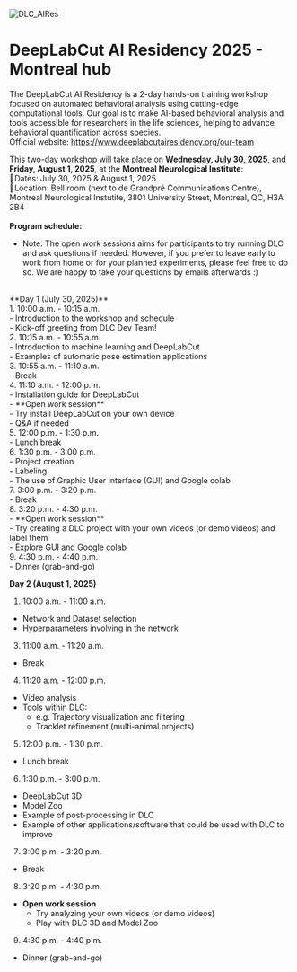 ![DLC_AIRes](https://github.com/user-attachments/assets/222a0b4b-6b7a-4204-a519-526680043124)

# DeepLabCut AI Residency 2025 - Montreal hub
The DeepLabCut AI Residency is a 2-day hands-on training workshop focused on automated behavioral analysis using cutting-edge computational tools. Our goal is to make AI-based behavioral analysis and tools accessible for researchers in the life sciences, helping to advance behavioral quantification across species.<br />
Official website: https://www.deeplabcutairesidency.org/our-team 
<br />

This two-day workshop will take place on **Wednesday, July 30, 2025**, and **Friday, August 1, 2025**, at the **Montreal Neurological Institute**:<br />
📅Dates: July 30, 2025 & August 1, 2025<br />
📍Location: Bell room (next to de Grandpré Communications Centre), Montreal Neurological Instutite, 3801 University Street, Montreal, QC, H3A 2B4
<br />
<br />
**Program schedule:**<br />
* Note: The open work sessions aims for participants to try running DLC and ask questions if needed. However, if you prefer to leave early to work from home or for your planned experiments, please feel free to do so. We are happy to take your questions by emails afterwards :) <br />
<br />
**Day 1 (July 30, 2025)** <br />
1. 10:00 a.m. - 10:15 a.m.<br />
  - Introduction to the workshop and schedule<br />
  - Kick-off greeting from DLC Dev Team!<br />
2. 10:15 a.m. - 10:55 a.m. <br />
  - Introduction to machine learning and DeepLabCut <br />
  - Examples of automatic pose estimation applications <br />
3. 10:55 a.m. - 11:10 a.m. <br />
  - Break <br />
4. 11:10 a.m. - 12:00 p.m. <br />
  - Installation guide for DeepLabCut <br />
  - **Open work session** <br />
    - Try install DeepLabCut on your own device<br />
    - Q&A if needed<br />
5. 12:00 p.m. - 1:30 p.m. <br />
  - Lunch break <br />
6. 1:30 p.m. - 3:00 p.m. <br />
  - Project creation <br />
  - Labeling <br />
  - The use of Graphic User Interface (GUI) and Google colab <br />
7. 3:00 p.m. - 3:20 p.m. <br />
  - Break <br />
8. 3:20 p.m. - 4:30 p.m. <br />
  - **Open work session** <br />
    - Try creating a DLC project with your own videos (or demo videos) and label them <br />
    - Explore GUI and Google colab <br />
9. 4:30 p.m. - 4:40 p.m. <br />
  - Dinner (grab-and-go) <br />


**Day 2 (August 1, 2025)** <br />
1. 10:00 a.m. - 11:00 a.m.<br />
  - Network and Dataset selection <br />
  - Hyperparameters involving in the network <br />
3. 11:00 a.m. - 11:20 a.m. <br />
  - Break <br />
4. 11:20 a.m. - 12:00 p.m. <br />
  - Video analysis <br />
  - Tools within DLC: <br />
    - e.g. Trajectory visualization and filtering <br />
    - Tracklet refinement (multi-animal projects) <br />
5. 12:00 p.m. - 1:30 p.m. <br />
  - Lunch break <br />
6. 1:30 p.m. - 3:00 p.m. <br />
  - DeepLabCut 3D <br />
  - Model Zoo <br />
  - Example of post-processing in DLC <br />
  - Example of other applications/software that could be used with DLC to improve <br />
7. 3:00 p.m. - 3:20 p.m. <br />
  - Break <br />
8. 3:20 p.m. - 4:30 p.m. <br />
  - **Open work session** <br />
    - Try analyzing your own videos (or demo videos) <br />
    - Play with DLC 3D and Model Zoo <br />
9. 4:30 p.m. - 4:40 p.m. <br />
  - Dinner (grab-and-go) <br />
